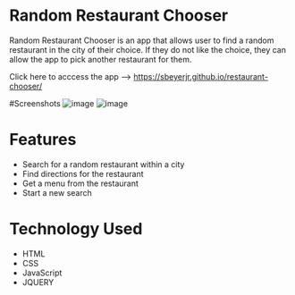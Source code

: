 # Random Restaurant Chooser
Random Restaurant Chooser is an app that allows user to find a random restaurant in the city of their choice. If they do not
like the choice, they can allow the app to pick another restaurant for them.

Click here to acccess the app --> https://sbeyerjr.github.io/restaurant-chooser/

#Screenshots
![image](http://stevenbeyerjr.com/img/newss.png)
![image](http://stevenbeyerjr.com/img/ssrc2.png)
# Features
- Search for a random restaurant within a city
- Find directions for the restaurant
- Get a menu from the restaurant
- Start a new search
# Technology Used
<ul>
  <li>HTML</li>
  <li>CSS</li>
  <li>JavaScript</li>
  <li>JQUERY</li>
 </ul>

